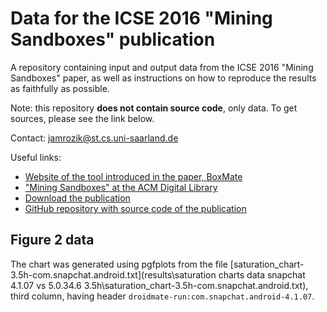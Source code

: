 # Data for the ICSE 2016 "Mining Sandboxes" publication

A repository containing input and output data from the ICSE 2016 "Mining Sandboxes" paper, as well as instructions on how to reproduce the results as faithfully as possible.

Note: this repository **does not contain source code**, only data. To get sources, please see the link below.

Contact: jamrozik@st.cs.uni-saarland.de

Useful links:
* [Website of the tool introduced in the paper, BoxMate](http://www.boxmate.org)
* ["Mining Sandboxes" at the ACM Digital Library](http://dl.acm.org/citation.cfm?id=2884782)
* [Download the publication](http://www.boxmate.org/files/boxmate-preprint.pdf)
* [GitHub repository with source code of the publication](https://github.com/konrad-jamrozik/droidmate)


## Figure 2 data

The chart was generated using pgfplots from the file [saturation_chart-3.5h-com.snapchat.android.txt](results\saturation charts data snapchat 4.1.07 vs 5.0.34.6 3.5h\saturation_chart-3.5h-com.snapchat.android.txt), third column, having header `droidmate-run:com.snapchat.android-4.1.07`.